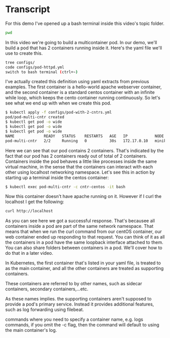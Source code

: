 # Transcript

For this demo I've opened up a bash terminal inside this video's topic folder. 

```bash
pwd
```

In this video we're going to build a multicontainer pod. In our demo, we'll build a pod that has 2 containers running inside it. Here's the yaml file we'll use to create this. 

```bash
tree configs/
code configs/pod-httpd.yml
switch to bash terminal (ctrl+~) 
```

I've actually created this definition using yaml extracts from previous examples. The first container is a hello-world apache webserver container, and the second container is a standard centos container with an infinite while loop, which keeps the cento container running continuously. So let's see what we end up with when we create this pod. 

```bash
$ kubectl apply -f configs/pod-with-2-cntrs.yml
pod/pod-multi-cntr created
$ kubectl get pod -o wide
$ kubectl get pod -o wide
$ kubectl get pod -o wide
NAME             READY   STATUS    RESTARTS   AGE   IP            NODE       NOMINATED NODE   READINESS GATES
pod-multi-cntr   2/2     Running   0          30s   172.17.0.10   minikube   <none>           <none>
```

Here we can see that our pod contains 2 containers. That's indicated by the fact that our pod has 2 containers ready out of total of 2 containers. Containers inside the pod behaves a little like processes inside the same virtual machine, in the sense that the containers can interact with each other using localhost networking namespace. Let's see this in action by starting up a terminal inside the centos container:

```bash
$ kubectl exec pod-multi-cntr -c cntr-centos -it bash
```

Now this container doesn't have apache running on it. However if I curl the localhost I get the following:


```bash
curl http://localhost
```

As you can see here we got a successful response. That's becausee all containers inside a pod are part of the same network namespace. That means that when we run the curl command from our centOS container, our web container ended up responding to that request. You can think of it as all the containers in a pod have the same loopback interface attached to them. You can also share folders between containers in a pod. We'll cover how to do that in a later video. 



In Kubernetes, the first container that's listed in your yaml file, is treated to as the main container, and all the other containers are treated as supporting containers. 

These containers are referred to by other names, such as sidecar containers, secondary containers,...etc. 


As these names implies. the supporting containers aren't supposed to provide a pod's primary service. Instead it provides additional features, such as log forwarding using filebeat. 





commands where you need to specify a container name, e.g. logs commands, if you omit the -c flag, then the command will default to using the main container's log. 